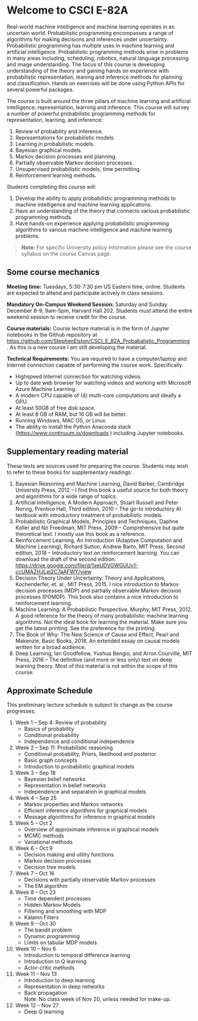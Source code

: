 # Welcome to CSCI E-82A  

Real-world machine intelligence and machine learning operates in an uncertain world. Probabilistic programming encompasses a range of algorithms for making decisions and inferences under uncertainty. Probabilistic programming has multiple uses in machine learning and artificial intelligence. Probabilistic programming methods arise in problems in many areas including, scheduling, robotics, natural language processing and image understanding. 
The focus of this course is developing understanding of the theory and gaining hands on experience with probabilistic representation, leaning and inference methods for planning and classification.  Hands on exercises will be done using Python APIs for several powerful packages.    

The course is built around the three pillars of machine learning and artificial intelligence; representation, learning and inference. This course will survey a number of powerful probabilistic programming methods for representation, learning, and inference:    
1.	Review of probability and inference.   
2.	Representations for probabilistic models.   
3.	Learning in probabilistic models.   
4.	Bayesian graphical models.   
5.	Markov decision processes and planning.   
6.	Partially observable Markov decision processes.   
7.	Unsupervised probabilistic models, time permitting.   
8.	Reinforcement learning methods.  

Students completing this course will:    
1.	Develop the ability to apply probabilistic programming methods to machine intelligence and machine learning applications.     
2.	Have an understanding of the theory that connects various probabilistic programming methods.     
3.	Have hands-on experience applying probabilistic programming algorithms to various machine intelligence and machine learning problems.    

> **Note:** For specific University policy information please see the course syllabus on the course Canvas page. 


## Some course mechanics 

**Meeting time:** Tuesdays, 5:30-7:30 pm US Eastern time, online. Students are expected to attend and participate actively in class sessions. 

**Mandatory On-Campus Weekend Session:** Saturday and Sunday December 8-9, 9am-5pm, Harvard Hall 202. Students must attend the entire weekend session to receive credit for the course.  

**Course materials:** Course lecture material is in the form of Jupyter notebooks in the Github repository at https://github.com/StephenElston/CSCI_E_82A_Probabalistic_Programming . As this is a new course I am still developing the material.   

**Technical Requirements:** You are required to have a computer/laptop and Internet connection capable of performing the course work. Specifically:   
- Highspeed Internet connection for watching videos.     
- Up to date web browser for watching videos and working with Microsoft Azure Machine Learning.  
- A modern CPU capable of (4) multi-core computations and ideally a GPU.   
- At least 50GB of free disk space.  
- At least 8 GB of RAM, but 16 GB will be better.     
- Running Windows, MAC OS, or Linux.     
- The ability to install the Python Anaconda stack (https://www.continuum.io/downloads ) including Jupyter notebooks.   


## Supplementary reading material

These texts are sources used for preparing the course. Students may wish to refer to these books for supplementary readings:    
1.	Bayesian Reasoning and Machine Learning, David Barber, Cambridge University Press, 2012 – I find this book a useful source for both theory and algorithms for a wide range of topics.   
2.	Artificial Intelligence, A Modern Approach, Stuart Russell and Peter Norvig, Prentice Hall, Third edition, 2010 – The go-to introductory AI textbook with introductory treatment of probabilistic models.   
3.	Probabilistic Graphical Models, Principles and Techniques, Daphne Koller and Nir Freedman, MIT Press, 2009 – Comprehensive but quite theoretical text. I mostly use this book as a reference.   
4.	Reinforcement Learning, An Introduction (Adaptive Computation and Machine Learning), Richard Sutton, Andrew Barto, MIT Press, Second edition, 2018 – Introductory text on reinforcement learning.  You can download the draft of the second edition: https://drive.google.com/file/d/1xeUDVGWGUUv1-ccUMAZHJLej2C7aAFWY/view      
5.	Decision Theory Under Uncertainty: Theory and Applications, Kochenderfer, et. al., MIT Press, 2015. I nice introduction to Markov decision processes (MDP) and partially observable Markov decision processes (POMDP). This book also contains a nice introduction to reinforcement learning.   
6.	Machine Learning:  A Probabilistic Perspective, Murphy, MIT Press, 2012. A good reference for the theory of many probabilistic machine learning algorithms. Not the ideal book for learning the material. Make sure you get the latest printing. See the preference for the printing.    
7.	The Book of Why: The New Science of Cause and Effect, Pearl and Makenzie, Basic Books, 2018. An extended essay on causal models written for a broad audience.    
8.	Deep Learning, Ian Goodfellow, Yushua Bengio, and Arron Courville, MIT Press, 2016 – The definitive (and more or less only) text on deep learning theory.  Most of this material is not within the scope of this course.    


## Approximate Schedule

This preliminary lecture schedule is subject to change as the course progresses;   
1.	Week 1 – Sep 4: Review of probability     
    - Basics of probability     
    - Conditional probability    
    - Independence and conditional independence    
2.	Week 2 – Sep 11: Probabilistic reasoning    
    - Conditional probability, Priors, likelihood and posterior   
    - Basic graph concepts    
    - Introduction to probabilistic graphical models    
3.	Week 3 – Sep 18    
    - Bayesian belief networks    
    - Representation in belief networks    
    - Independence and separation in graphical models
4.	Week 4 – Sep 25     
    - Markov properties and Markov networks   
    - Efficient inference algorithms for graphical models   
    - Message algorithms for inference in graphical models   
5.	Week 5 – Oct 2     
    - Overview of approximate inference in graphical models   
    - MCMC methods   
    - Variational methods   
6.	Week 6 – Oct 9   
    - Decision making and utility functions   
    - Markov decision processes   
    - Decision tree models   
7.	Week 7 – Oct 16   
    - Decisions with partially observable Markov processes    
    - The EM algorithm    
8.	Week 8 – Oct 23    
    - Time dependent processes    
    - Hidden Markov Models    
    - Filtering and smoothing with MDP    
    - Kalamn Filters    
9.	Week 9 – Oct 30     
    - The bandit problem    
    - Dynamic programming    
    - Limits on tabular MDP models    
10.	Week 10 – Nov 6    
    - Introduction to temporal difference learning    
    - Introduction to Q learning    
    - Actor-critic methods    
11.	Week 11 – Nov 13    
    - Introduction to deep learning    
    - Representation in deep networks    
    - Back propagation    
Note: No class week of Nov 20, unless needed for make-up.    
12.	Week 12 – Nov 27    
    - Deep Q learning    



